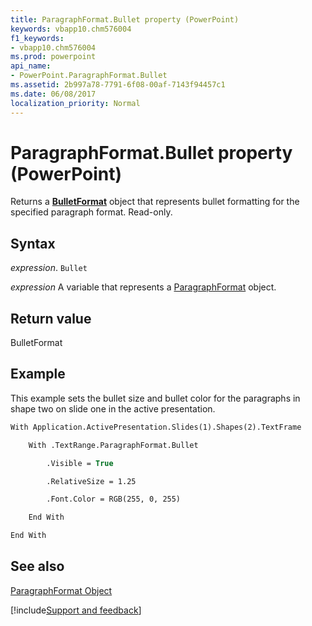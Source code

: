 ```yaml
---
title: ParagraphFormat.Bullet property (PowerPoint)
keywords: vbapp10.chm576004
f1_keywords:
- vbapp10.chm576004
ms.prod: powerpoint
api_name:
- PowerPoint.ParagraphFormat.Bullet
ms.assetid: 2b997a78-7791-6f08-00af-7143f94457c1
ms.date: 06/08/2017
localization_priority: Normal
---
```



# ParagraphFormat.Bullet property (PowerPoint)

Returns a  **[BulletFormat](PowerPoint.BulletFormat.md)** object that represents bullet formatting for the specified paragraph format. Read-only.


## Syntax

_expression_. `Bullet`

_expression_ A variable that represents a [ParagraphFormat](PowerPoint.ParagraphFormat.md) object.


## Return value

BulletFormat


## Example

This example sets the bullet size and bullet color for the paragraphs in shape two on slide one in the active presentation.


```vb
With Application.ActivePresentation.Slides(1).Shapes(2).TextFrame

    With .TextRange.ParagraphFormat.Bullet

        .Visible = True

        .RelativeSize = 1.25

        .Font.Color = RGB(255, 0, 255)

    End With

End With
```


## See also


[ParagraphFormat Object](PowerPoint.ParagraphFormat.md)

[!include[Support and feedback](~/includes/feedback-boilerplate.md)]
